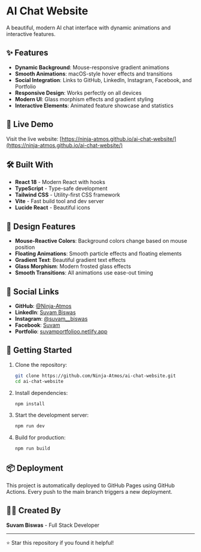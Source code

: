 # AI Chat Website

A beautiful, modern AI chat interface with dynamic animations and interactive features.

## ✨ Features

- **Dynamic Background**: Mouse-responsive gradient animations
- **Smooth Animations**: macOS-style hover effects and transitions
- **Social Integration**: Links to GitHub, LinkedIn, Instagram, Facebook, and Portfolio
- **Responsive Design**: Works perfectly on all devices
- **Modern UI**: Glass morphism effects and gradient styling
- **Interactive Elements**: Animated feature showcase and statistics

## 🚀 Live Demo

Visit the live website: [https://ninja-atmos.github.io/ai-chat-website/](https://ninja-atmos.github.io/ai-chat-website/)

## 🛠️ Built With

- **React 18** - Modern React with hooks
- **TypeScript** - Type-safe development
- **Tailwind CSS** - Utility-first CSS framework
- **Vite** - Fast build tool and dev server
- **Lucide React** - Beautiful icons

## 🎨 Design Features

- **Mouse-Reactive Colors**: Background colors change based on mouse position
- **Floating Animations**: Smooth particle effects and floating elements
- **Gradient Text**: Beautiful gradient text effects
- **Glass Morphism**: Modern frosted glass effects
- **Smooth Transitions**: All animations use ease-out timing

## 📱 Social Links

- **GitHub**: [@Ninja-Atmos](https://github.com/Ninja-Atmos)
- **LinkedIn**: [Suvam Biswas](https://www.linkedin.com/in/suvam0961/)
- **Instagram**: [@suvam__biswas](https://www.instagram.com/suvam__biswas/)
- **Facebook**: [Suvam](https://www.facebook.com/Suvam0961)
- **Portfolio**: [suvamportfolioo.netlify.app](https://suvamportfolioo.netlify.app/)

## 🚀 Getting Started

1. Clone the repository:
   ```bash
   git clone https://github.com/Ninja-Atmos/ai-chat-website.git
   cd ai-chat-website
   ```

2. Install dependencies:
   ```bash
   npm install
   ```

3. Start the development server:
   ```bash
   npm run dev
   ```

4. Build for production:
   ```bash
   npm run build
   ```

## 📦 Deployment

This project is automatically deployed to GitHub Pages using GitHub Actions. Every push to the main branch triggers a new deployment.

## 👨‍💻 Created By

**Suvam Biswas** - Full Stack Developer

---

⭐ Star this repository if you found it helpful!